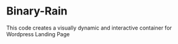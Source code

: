 # Binary-Rain
This code creates a visually dynamic and interactive container for Wordpress Landing Page
